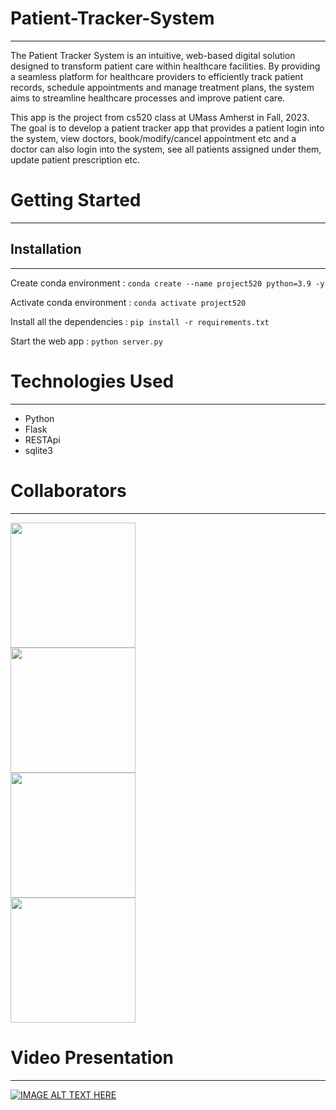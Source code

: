 # Patient-Tracker-System
-------------------------------------
The Patient Tracker System is an intuitive, web-based digital solution designed to transform patient care within healthcare facilities. By providing a seamless platform for healthcare providers to efficiently track patient records, schedule appointments and manage treatment plans, the system aims to streamline healthcare processes and improve patient care.

This app is the project from cs520 class at UMass Amherst in Fall, 2023. The goal is to develop a patient tracker app that provides a patient login into the system, view doctors, book/modify/cancel appointment etc and a doctor can also login into the system, see all patients assigned under them, update patient prescription etc.

# Getting Started
---------------------------------------
## Installation
---------------------------------------
Create conda environment :
```conda create --name project520 python=3.9 -y```

Activate conda environment : 
```conda activate project520```

Install all the dependencies :
```pip install -r requirements.txt```

Start the web app :
```python server.py```


# Technologies Used
---------------------------------------
* Python
* Flask
* RESTApi
* sqlite3


# Collaborators
---------------------------------------
<a href="https://github.com/eshag06">
  <img src="https://github.com/eshag06.png" position="relative" width="200px" height="200px" />
</a>
<br />
<a href="https://github.com/IlMinCho">
  <img src="https://github.com/IlMinCho.png" position="relative" width="200px" height="200px"/>
</a>
<br />
<a href="https://github.com/Msushi">
  <img src="https://github.com/Msushi.png" position="relative" width="200px" height="200px"/>
</a>
<br />
<a href="https://github.com/kunalkumar168">
  <img src="https://github.com/kunalkumar168.png" position="relative" width="200px" height="200px"/>
</a>

# Video Presentation
---------------------------------------
[![IMAGE ALT TEXT HERE](https://imgur.com/JKhsccQ)](https://www.youtube.com/watch?v=NbTXy1f2K1o?si=rkL0PlORG5PoARrs)

